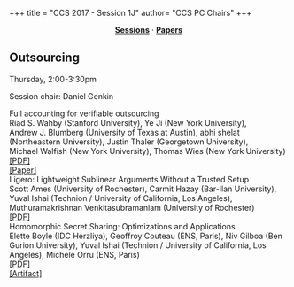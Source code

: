 +++
title = "CCS 2017 - Session 1J"
author= "CCS PC Chairs"
+++
<center><a href="/sessions"><b>Sessions</b></a> &middot; <a href="/papers"><b>Papers</b></a></center>
<p>
<h2>Outsourcing</h2>Thursday, 2:00-3:30pm<p>Session chair: Daniel Genkin<div class="bpaper"><span class="ptitle">Full accounting for verifiable outsourcing</span></br><div class="pblock"><span class="author">Riad&nbsp;S.&nbsp;Wahby</span> <span class="institution">(Stanford University)</span>, <span class="author">Ye&nbsp;Ji</span> <span class="institution">(New York University)</span>, <span class="author">Andrew&nbsp;J.&nbsp;Blumberg</span> <span class="institution">(University of Texas at Austin)</span>, <span class="author">abhi&nbsp;shelat</span> <span class="institution">(Northeastern University)</span>, <span class="author">Justin&nbsp;Thaler</span> <span class="institution">(Georgetown University)</span>, <span class="author">Michael&nbsp;Walfish</span> <span class="institution">(New York University)</span>, <span class="author">Thomas&nbsp;Wies</span> <span class="institution">(New York University)</span><br><div class="pextra"> <a href="https://acmccs.github.io/papers/p2071-wahbyA.pdf">[PDF]</a><br><a href="https://eprint.iacr.org/2017/242/">[Paper]</a><br></div></div></div><div class="bpaper"><span class="ptitle">Ligero: Lightweight Sublinear Arguments Without a Trusted Setup</span></br><div class="pblock"><span class="author">Scott&nbsp;Ames</span> <span class="institution">(University of Rochester)</span>, <span class="author">Carmit&nbsp;Hazay</span> <span class="institution">(Bar-Ilan University)</span>, <span class="author">Yuval&nbsp;Ishai</span> <span class="institution">(Technion / University of California, Los Angeles)</span>, <span class="author">Muthuramakrishnan Venkitasubramaniam</span> <span class="institution">(University of Rochester)</span><br><div class="pextra"> <a href="https://acmccs.github.io/papers/p2087-amesA.pdf">[PDF]</a><br></div></div></div><div class="bpaper"><span class="ptitle">Homomorphic Secret Sharing: Optimizations and Applications</span></br><div class="pblock"><span class="author">Elette&nbsp;Boyle</span> <span class="institution">(IDC Herzliya)</span>, <span class="author">Geoffroy&nbsp;Couteau</span> <span class="institution">(ENS, Paris)</span>, <span class="author">Niv&nbsp;Gilboa</span> <span class="institution">(Ben Gurion University)</span>, <span class="author">Yuval&nbsp;Ishai</span> <span class="institution">(Technion / University of California, Los Angeles)</span>, <span class="author">Michele&nbsp;Orru</span> <span class="institution">(ENS, Paris)</span><br><div class="pextra"> <a href="https://acmccs.github.io/papers/p2105-boyleA.pdf">[PDF]</a><br><a href="https://www.di.ens.fr/~orru/hss/">[Artifact]</a><br></div></div></div>